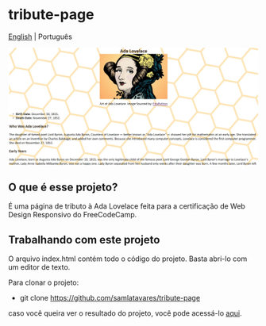 # tribute-page
<a href="https://github.com/samlatavares/tribute-page/blob/master/README.md">English</a> | <span>Português</span>

<img id="image" src="https://github.com/samlatavares/tribute-page/blob/master/images/screenshot-tribute-page.jpg" alt="Printscreen da tela."></img>

## O que é esse projeto?
É uma página de tributo à Ada Lovelace feita para a certificação de Web Design Responsivo do FreeCodeCamp.

## Trabalhando com este projeto
O arquivo index.html contém todo o código do projeto. Basta abri-lo com um editor de texto.

Para clonar o projeto:
- git clone https://github.com/samlatavares/tribute-page


caso você queira ver o resultado do projeto, você pode acessá-lo <a href="https://samlatavares.github.io/tribute-page/" target="_blank">aqui</a>.
